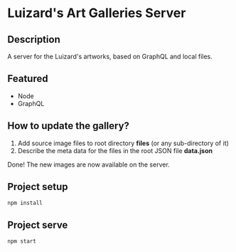 # Luizard's Art Galleries Server

## Description
A server for the Luizard's artworks, based on GraphQL and local files.

## Featured
+ Node
+ GraphQL

## How to update the gallery?
1) Add source image files to root directory **files** (or any sub-directory of it)
2) Describe the meta data for the files in the root JSON file **data.json**

Done! The new images are now available on the server.

## Project setup
```
npm install
```

## Project serve
```
npm start
```